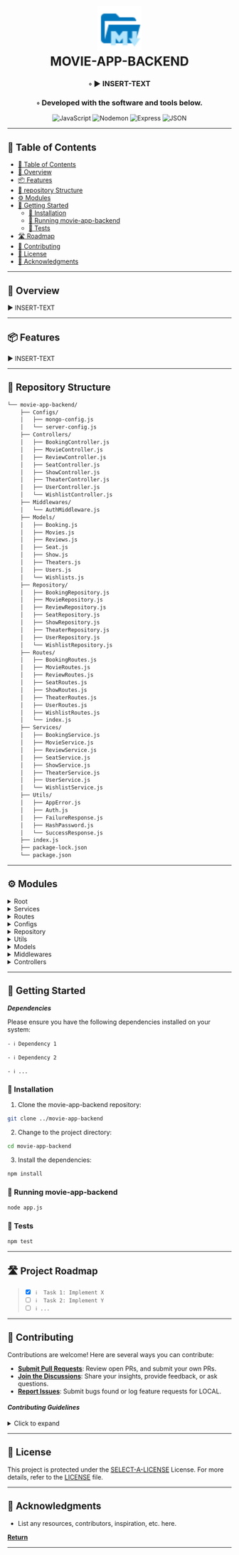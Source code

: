 <div align="center">
<h1 align="center">
<img src="https://raw.githubusercontent.com/PKief/vscode-material-icon-theme/ec559a9f6bfd399b82bb44393651661b08aaf7ba/icons/folder-markdown-open.svg" width="100" />
<br>MOVIE-APP-BACKEND</h1>
<h3>◦ ► INSERT-TEXT</h3>
<h3>◦ Developed with the software and tools below.</h3>

<p align="center">
<img src="https://img.shields.io/badge/JavaScript-F7DF1E.svg?style=flat-square&logo=JavaScript&logoColor=black" alt="JavaScript" />
<img src="https://img.shields.io/badge/Nodemon-76D04B.svg?style=flat-square&logo=Nodemon&logoColor=white" alt="Nodemon" />
<img src="https://img.shields.io/badge/Express-000000.svg?style=flat-square&logo=Express&logoColor=white" alt="Express" />
<img src="https://img.shields.io/badge/JSON-000000.svg?style=flat-square&logo=JSON&logoColor=white" alt="JSON" />
</p>
</div>

---

## 📖 Table of Contents
- [📖 Table of Contents](#-table-of-contents)
- [📍 Overview](#-overview)
- [📦 Features](#-features)
- [📂 repository Structure](#-repository-structure)
- [⚙️ Modules](#modules)
- [🚀 Getting Started](#-getting-started)
    - [🔧 Installation](#-installation)
    - [🤖 Running movie-app-backend](#-running-movie-app-backend)
    - [🧪 Tests](#-tests)
- [🛣 Roadmap](#-roadmap)
- [🤝 Contributing](#-contributing)
- [📄 License](#-license)
- [👏 Acknowledgments](#-acknowledgments)

---


## 📍 Overview

► INSERT-TEXT

---

## 📦 Features

► INSERT-TEXT

---


## 📂 Repository Structure

```sh
└── movie-app-backend/
    ├── Configs/
    │   ├── mongo-config.js
    │   └── server-config.js
    ├── Controllers/
    │   ├── BookingController.js
    │   ├── MovieController.js
    │   ├── ReviewController.js
    │   ├── SeatController.js
    │   ├── ShowController.js
    │   ├── TheaterController.js
    │   ├── UserController.js
    │   └── WishlistController.js
    ├── Middlewares/
    │   └── AuthMiddleware.js
    ├── Models/
    │   ├── Booking.js
    │   ├── Movies.js
    │   ├── Reviews.js
    │   ├── Seat.js
    │   ├── Show.js
    │   ├── Theaters.js
    │   ├── Users.js
    │   └── Wishlists.js
    ├── Repository/
    │   ├── BookingRepository.js
    │   ├── MovieRepository.js
    │   ├── ReviewRepository.js
    │   ├── SeatRepository.js
    │   ├── ShowRepository.js
    │   ├── TheaterRepository.js
    │   ├── UserRepository.js
    │   └── WishlistRepository.js
    ├── Routes/
    │   ├── BookingRoutes.js
    │   ├── MovieRoutes.js
    │   ├── ReviewRoutes.js
    │   ├── SeatRoutes.js
    │   ├── ShowRoutes.js
    │   ├── TheaterRoutes.js
    │   ├── UserRoutes.js
    │   ├── WishlistRoutes.js
    │   └── index.js
    ├── Services/
    │   ├── BookingService.js
    │   ├── MovieService.js
    │   ├── ReviewService.js
    │   ├── SeatService.js
    │   ├── ShowService.js
    │   ├── TheaterService.js
    │   ├── UserService.js
    │   └── WishlistService.js
    ├── Utils/
    │   ├── AppError.js
    │   ├── Auth.js
    │   ├── FailureResponse.js
    │   ├── HashPassword.js
    │   └── SuccessResponse.js
    ├── index.js
    ├── package-lock.json
    └── package.json

```

---


## ⚙️ Modules

<details closed><summary>Root</summary>

| File                        | Summary       |
| ---                         | ---           |
| [index.js]({file})          | ► INSERT-TEXT |
| [package-lock.json]({file}) | ► INSERT-TEXT |
| [package.json]({file})      | ► INSERT-TEXT |

</details>

<details closed><summary>Services</summary>

| File                         | Summary       |
| ---                          | ---           |
| [ShowService.js]({file})     | ► INSERT-TEXT |
| [SeatService.js]({file})     | ► INSERT-TEXT |
| [MovieService.js]({file})    | ► INSERT-TEXT |
| [ReviewService.js]({file})   | ► INSERT-TEXT |
| [WishlistService.js]({file}) | ► INSERT-TEXT |
| [UserService.js]({file})     | ► INSERT-TEXT |
| [TheaterService.js]({file})  | ► INSERT-TEXT |
| [BookingService.js]({file})  | ► INSERT-TEXT |

</details>

<details closed><summary>Routes</summary>

| File                        | Summary       |
| ---                         | ---           |
| [WishlistRoutes.js]({file}) | ► INSERT-TEXT |
| [index.js]({file})          | ► INSERT-TEXT |
| [TheaterRoutes.js]({file})  | ► INSERT-TEXT |
| [BookingRoutes.js]({file})  | ► INSERT-TEXT |
| [ShowRoutes.js]({file})     | ► INSERT-TEXT |
| [MovieRoutes.js]({file})    | ► INSERT-TEXT |
| [ReviewRoutes.js]({file})   | ► INSERT-TEXT |
| [UserRoutes.js]({file})     | ► INSERT-TEXT |
| [SeatRoutes.js]({file})     | ► INSERT-TEXT |

</details>

<details closed><summary>Configs</summary>

| File                       | Summary       |
| ---                        | ---           |
| [server-config.js]({file}) | ► INSERT-TEXT |
| [mongo-config.js]({file})  | ► INSERT-TEXT |

</details>

<details closed><summary>Repository</summary>

| File                            | Summary       |
| ---                             | ---           |
| [MovieRepository.js]({file})    | ► INSERT-TEXT |
| [TheaterRepository.js]({file})  | ► INSERT-TEXT |
| [WishlistRepository.js]({file}) | ► INSERT-TEXT |
| [ReviewRepository.js]({file})   | ► INSERT-TEXT |
| [SeatRepository.js]({file})     | ► INSERT-TEXT |
| [BookingRepository.js]({file})  | ► INSERT-TEXT |
| [UserRepository.js]({file})     | ► INSERT-TEXT |
| [ShowRepository.js]({file})     | ► INSERT-TEXT |

</details>

<details closed><summary>Utils</summary>

| File                         | Summary       |
| ---                          | ---           |
| [Auth.js]({file})            | ► INSERT-TEXT |
| [FailureResponse.js]({file}) | ► INSERT-TEXT |
| [HashPassword.js]({file})    | ► INSERT-TEXT |
| [AppError.js]({file})        | ► INSERT-TEXT |
| [SuccessResponse.js]({file}) | ► INSERT-TEXT |

</details>

<details closed><summary>Models</summary>

| File                   | Summary       |
| ---                    | ---           |
| [Movies.js]({file})    | ► INSERT-TEXT |
| [Users.js]({file})     | ► INSERT-TEXT |
| [Reviews.js]({file})   | ► INSERT-TEXT |
| [Wishlists.js]({file}) | ► INSERT-TEXT |
| [Theaters.js]({file})  | ► INSERT-TEXT |
| [Booking.js]({file})   | ► INSERT-TEXT |
| [Seat.js]({file})      | ► INSERT-TEXT |
| [Show.js]({file})      | ► INSERT-TEXT |

</details>

<details closed><summary>Middlewares</summary>

| File                        | Summary       |
| ---                         | ---           |
| [AuthMiddleware.js]({file}) | ► INSERT-TEXT |

</details>

<details closed><summary>Controllers</summary>

| File                            | Summary       |
| ---                             | ---           |
| [TheaterController.js]({file})  | ► INSERT-TEXT |
| [BookingController.js]({file})  | ► INSERT-TEXT |
| [SeatController.js]({file})     | ► INSERT-TEXT |
| [ReviewController.js]({file})   | ► INSERT-TEXT |
| [UserController.js]({file})     | ► INSERT-TEXT |
| [ShowController.js]({file})     | ► INSERT-TEXT |
| [WishlistController.js]({file}) | ► INSERT-TEXT |
| [MovieController.js]({file})    | ► INSERT-TEXT |

</details>

---

## 🚀 Getting Started

***Dependencies***

Please ensure you have the following dependencies installed on your system:

`- ℹ️ Dependency 1`

`- ℹ️ Dependency 2`

`- ℹ️ ...`

### 🔧 Installation

1. Clone the movie-app-backend repository:
```sh
git clone ../movie-app-backend
```

2. Change to the project directory:
```sh
cd movie-app-backend
```

3. Install the dependencies:
```sh
npm install
```

### 🤖 Running movie-app-backend

```sh
node app.js
```

### 🧪 Tests
```sh
npm test
```

---


## 🛣 Project Roadmap

> - [X] `ℹ️  Task 1: Implement X`
> - [ ] `ℹ️  Task 2: Implement Y`
> - [ ] `ℹ️ ...`


---

## 🤝 Contributing

Contributions are welcome! Here are several ways you can contribute:

- **[Submit Pull Requests](https://github.com/local/movie-app-backend/blob/main/CONTRIBUTING.md)**: Review open PRs, and submit your own PRs.
- **[Join the Discussions](https://github.com/local/movie-app-backend/discussions)**: Share your insights, provide feedback, or ask questions.
- **[Report Issues](https://github.com/local/movie-app-backend/issues)**: Submit bugs found or log feature requests for LOCAL.

#### *Contributing Guidelines*

<details closed>
<summary>Click to expand</summary>

1. **Fork the Repository**: Start by forking the project repository to your GitHub account.
2. **Clone Locally**: Clone the forked repository to your local machine using a Git client.
   ```sh
   git clone <your-forked-repo-url>
   ```
3. **Create a New Branch**: Always work on a new branch, giving it a descriptive name.
   ```sh
   git checkout -b new-feature-x
   ```
4. **Make Your Changes**: Develop and test your changes locally.
5. **Commit Your Changes**: Commit with a clear and concise message describing your updates.
   ```sh
   git commit -m 'Implemented new feature x.'
   ```
6. **Push to GitHub**: Push the changes to your forked repository.
   ```sh
   git push origin new-feature-x
   ```
7. **Submit a Pull Request**: Create a PR against the original project repository. Clearly describe the changes and their motivations.

Once your PR is reviewed and approved, it will be merged into the main branch.

</details>

---

## 📄 License


This project is protected under the [SELECT-A-LICENSE](https://choosealicense.com/licenses) License. For more details, refer to the [LICENSE](https://choosealicense.com/licenses/) file.

---

## 👏 Acknowledgments

- List any resources, contributors, inspiration, etc. here.

[**Return**](#Top)

---
